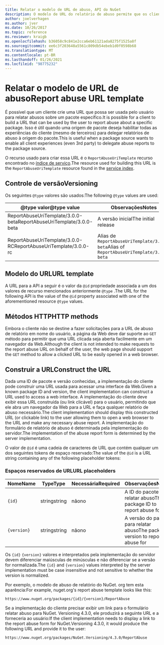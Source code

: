 ```yaml
---
title: Relatar o modelo de URL de abuso, API do NuGet
description: O modelo de URL do relatório de abuso permite que os clientes exibam um link de abuso de relatório em sua interface do usuário.
author: joelverhagen
ms.author: jver
ms.date: 10/26/2017
ms.topic: reference
ms.reviewer: kraigb
ms.openlocfilehash: b36058c9c841e2cca6eb61121ada8275f1525a8f
ms.sourcegitcommit: ee6c3f203648a5561c809db54ebeb1d0f0598b68
ms.translationtype: MT
ms.contentlocale: pt-BR
ms.lasthandoff: 01/26/2021
ms.locfileid: "98775232"
---
```

# <a name="report-abuse-url-template"></a><span data-ttu-id="02fa4-103">Relatar o modelo de URL de abuso</span><span class="sxs-lookup"><span data-stu-id="02fa4-103">Report abuse URL template</span></span>

<span data-ttu-id="02fa4-104">É possível que um cliente crie uma URL que possa ser usada pelo usuário para relatar abusos sobre um pacote específico.</span><span class="sxs-lookup"><span data-stu-id="02fa4-104">It is possible for a client to build a URL that can be used by the user to report abuse about a specific package.</span></span> <span data-ttu-id="02fa4-105">Isso é útil quando uma origem de pacote deseja habilitar todas as experiências do cliente (mesmo de terceiros) para delegar relatórios de abuso à origem do pacote.</span><span class="sxs-lookup"><span data-stu-id="02fa4-105">This is useful when a package source wants to enable all client experiences (even 3rd party) to delegate abuse reports to the package source.</span></span>

<span data-ttu-id="02fa4-106">O recurso usado para criar essa URL é o `ReportAbuseUriTemplate` recurso encontrado no [índice de serviço](service-index.md).</span><span class="sxs-lookup"><span data-stu-id="02fa4-106">The resource used for building this URL is the `ReportAbuseUriTemplate` resource found in the [service index](service-index.md).</span></span>

## <a name="versioning"></a><span data-ttu-id="02fa4-107">Controle de versão</span><span class="sxs-lookup"><span data-stu-id="02fa4-107">Versioning</span></span>

<span data-ttu-id="02fa4-108">Os seguintes `@type` valores são usados:</span><span class="sxs-lookup"><span data-stu-id="02fa4-108">The following `@type` values are used:</span></span>

<span data-ttu-id="02fa4-109">@type valor</span><span class="sxs-lookup"><span data-stu-id="02fa4-109">@type value</span></span>                       | <span data-ttu-id="02fa4-110">Observações</span><span class="sxs-lookup"><span data-stu-id="02fa4-110">Notes</span></span>
--------------------------------- | -----
<span data-ttu-id="02fa4-111">ReportAbuseUriTemplate/3.0.0-beta</span><span class="sxs-lookup"><span data-stu-id="02fa4-111">ReportAbuseUriTemplate/3.0.0-beta</span></span> | <span data-ttu-id="02fa4-112">A versão inicial</span><span class="sxs-lookup"><span data-stu-id="02fa4-112">The initial release</span></span>
<span data-ttu-id="02fa4-113">ReportAbuseUriTemplate/3.0.0-RC</span><span class="sxs-lookup"><span data-stu-id="02fa4-113">ReportAbuseUriTemplate/3.0.0-rc</span></span>   | <span data-ttu-id="02fa4-114">Alias de `ReportAbuseUriTemplate/3.0.0-beta`</span><span class="sxs-lookup"><span data-stu-id="02fa4-114">Alias of `ReportAbuseUriTemplate/3.0.0-beta`</span></span>

## <a name="url-template"></a><span data-ttu-id="02fa4-115">Modelo do URL</span><span class="sxs-lookup"><span data-stu-id="02fa4-115">URL template</span></span>

<span data-ttu-id="02fa4-116">A URL para a API a seguir é o valor da `@id` propriedade associada a um dos valores de recurso mencionados anteriormente `@type` .</span><span class="sxs-lookup"><span data-stu-id="02fa4-116">The URL for the following API is the value of the `@id` property associated with one of the aforementioned resource `@type` values.</span></span>

## <a name="http-methods"></a><span data-ttu-id="02fa4-117">Métodos HTTP</span><span class="sxs-lookup"><span data-stu-id="02fa4-117">HTTP methods</span></span>

<span data-ttu-id="02fa4-118">Embora o cliente não se destine a fazer solicitações para a URL de abuso de relatório em nome do usuário, a página da Web deve dar suporte ao `GET` método para permitir que uma URL clicada seja aberta facilmente em um navegador da Web.</span><span class="sxs-lookup"><span data-stu-id="02fa4-118">Although the client is not intended to make requests to the report abuse URL on behalf of the user, the web page should support the `GET` method to allow a clicked URL to be easily opened in a web browser.</span></span>

## <a name="construct-the-url"></a><span data-ttu-id="02fa4-119">Construir a URL</span><span class="sxs-lookup"><span data-stu-id="02fa4-119">Construct the URL</span></span>

<span data-ttu-id="02fa4-120">Dada uma ID de pacote e versão conhecidas, a implementação do cliente pode construir uma URL usada para acessar uma interface da Web.</span><span class="sxs-lookup"><span data-stu-id="02fa4-120">Given a known package ID and version, the client implementation can construct a URL used to access a web interface.</span></span> <span data-ttu-id="02fa4-121">A implementação do cliente deve exibir essa URL construída (ou link clicável) para o usuário, permitindo que ele abra um navegador da Web para a URL e faça qualquer relatório de abuso necessário.</span><span class="sxs-lookup"><span data-stu-id="02fa4-121">The client implementation should display this constructed URL (or clickable link) to the user allowing them to open a web browser to the URL and make any necessary abuse report.</span></span> <span data-ttu-id="02fa4-122">A implementação do formulário de relatório de abuso é determinada pela implementação do servidor.</span><span class="sxs-lookup"><span data-stu-id="02fa4-122">The implementation of the abuse report form is determined by the server implementation.</span></span>

<span data-ttu-id="02fa4-123">O valor de `@id` é uma cadeia de caracteres de URL que contém qualquer um dos seguintes tokens de espaço reservado:</span><span class="sxs-lookup"><span data-stu-id="02fa4-123">The value of the `@id` is a URL string containing any of the following placeholder tokens:</span></span>

### <a name="url-placeholders"></a><span data-ttu-id="02fa4-124">Espaços reservados de URL</span><span class="sxs-lookup"><span data-stu-id="02fa4-124">URL placeholders</span></span>

<span data-ttu-id="02fa4-125">Nome</span><span class="sxs-lookup"><span data-stu-id="02fa4-125">Name</span></span>        | <span data-ttu-id="02fa4-126">Type</span><span class="sxs-lookup"><span data-stu-id="02fa4-126">Type</span></span>    | <span data-ttu-id="02fa4-127">Necessária</span><span class="sxs-lookup"><span data-stu-id="02fa4-127">Required</span></span> | <span data-ttu-id="02fa4-128">Observações</span><span class="sxs-lookup"><span data-stu-id="02fa4-128">Notes</span></span>
----------- | ------- | -------- | -----
`{id}`      | <span data-ttu-id="02fa4-129">string</span><span class="sxs-lookup"><span data-stu-id="02fa4-129">string</span></span>  | <span data-ttu-id="02fa4-130">não</span><span class="sxs-lookup"><span data-stu-id="02fa4-130">no</span></span>       | <span data-ttu-id="02fa4-131">A ID do pacote para relatar abuso</span><span class="sxs-lookup"><span data-stu-id="02fa4-131">The package ID to report abuse for</span></span>
`{version}` | <span data-ttu-id="02fa4-132">string</span><span class="sxs-lookup"><span data-stu-id="02fa4-132">string</span></span>  | <span data-ttu-id="02fa4-133">não</span><span class="sxs-lookup"><span data-stu-id="02fa4-133">no</span></span>       | <span data-ttu-id="02fa4-134">A versão do pacote para relatar abuso</span><span class="sxs-lookup"><span data-stu-id="02fa4-134">The package version to report abuse for</span></span>

<span data-ttu-id="02fa4-135">Os `{id}` `{version}` valores e interpretados pela implementação do servidor devem diferenciar maiúsculas de minúsculas e não diferenciar se a versão for normalizada.</span><span class="sxs-lookup"><span data-stu-id="02fa4-135">The `{id}` and `{version}` values interpreted by the server implementation must be case insensitive and not sensitive to whether the version is normalized.</span></span>

<span data-ttu-id="02fa4-136">Por exemplo, o modelo de abuso de relatório do NuGet. org tem esta aparência:</span><span class="sxs-lookup"><span data-stu-id="02fa4-136">For example, nuget.org's report abuse template looks like this:</span></span>

```
https://www.nuget.org/packages/{id}/{version}/ReportAbuse
```

<span data-ttu-id="02fa4-137">Se a implementação do cliente precisar exibir um link para o formulário relatar abuso para NuGet. Versioning 4.3.0, ele produzirá a seguinte URL e a forneceria ao usuário:</span><span class="sxs-lookup"><span data-stu-id="02fa4-137">If the client implementation needs to display a link to the report abuse form for NuGet.Versioning 4.3.0, it would produce the following URL and provide it to the user:</span></span>

```
https://www.nuget.org/packages/NuGet.Versioning/4.3.0/ReportAbuse
```
